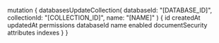 mutation {
    databasesUpdateCollection(
        databaseId: "[DATABASE_ID]",
        collectionId: "[COLLECTION_ID]",
        name: "[NAME]"
    ) {
        id
        createdAt
        updatedAt
        permissions
        databaseId
        name
        enabled
        documentSecurity
        attributes
        indexes
    }
}
